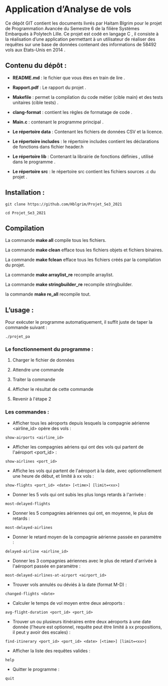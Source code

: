 
# Application d’Analyse de vols

Ce dépôt GIT contient les documents livrés par Haitam Blgrim pour le projet de Programmation Avancée du Semestre 6 de la filière Systèmes Embarqués à Polytech Lille. Ce projet est codé en langage C , il consiste à la réalisation d’une application permettant à un utilisateur de réaliser des requêtes sur une base de données contenant des informations de 58492 vols aux Etats-Unis en 2014 .

## Contenu du dépôt :

- **README.md** : le fichier que vous êtes en train de lire .

- **Rapport.pdf** : Le rapport du projet .

- **Makefile** : permet la compilation du code métier (cible main) et des tests unitaires (cible tests) .

- **clang-format** : contient les règles de formatage de code .

- **Main.c** : contenant le programme principal .

- **Le répertoire data** : Contenant les fichiers de données CSV et la licence.

- **Le répertoire includes** : le répertoire includes contient les déclarations de fonctions dans fichier header.h

- **Le répertoire lib** : Contenant la librairie de fonctions définies , utilisé dans le programme .

- **Le répertoire src** : le répertoire src contient les fichiers sources .c du projet .


## Installation :

```
git clone https://github.com/Hblgrim/Projet_Se3_2021

cd Projet_Se3_2021
```

## Compilation

La commande **make all** compile tous les fichiers.

La commande **make clean** efface tous les fichiers objets et fichiers binaires.

La commande **make fclean** efface tous les fichiers créés par la compilation du projet.

La commande **make arraylist_re** recompile arraylist.

La commande **make stringbuilder_re** recompile stringbuilder.

la commande **make re_all** recompile tout.

## L’usage :

Pour exécuter le programme automatiquement, il suffit juste de taper la commande suivant : 
```
./projet_pa
```

### Le fonctionnement du programme :

1. Charger le fichier de données

2. Attendre une commande

3. Traiter la commande

4. Afficher le résultat de cette commande

5. Revenir à l'étape 2

### Les commandes :

- Afficher tous les aéroports depuis lesquels la compagnie aérienne <airline_id> opère des vols :
```
show-airports <airline_id>
````

- Afficher les compagnies aériens qui ont des vols qui partent de l'aéroport <port_id> :
```
show-airlines <port_id>
```

- Affiche les vols qui partent de l'aéroport à la date, avec optionnellement une heure de début, et limité à xx vols :
```
show-flights <port_id> <date> [<time>] [limit=<xx>] 
```

- Donner les 5 vols qui ont subis les plus longs retards à l'arrivée :
```
most-delayed-flights
```

- Donner les 5 compagnies aériennes qui ont, en moyenne, le plus de retards :
```
most-delayed-airlines
```

- Donner le retard moyen de la compagnie aérienne passée en paramètre :
```
delayed-airline <airline_id>
```

- Donner les 3 compagnies aériennes avec le plus de retard d'arrivée à l'aéroport passée en paramètre :
```
most-delayed-airlines-at-airport <airport_id>
```

- Trouver vols annulés ou déviés à la date (format M-D) :
```
changed-flights <date>
```

- Calculer le temps de vol moyen entre deux aéroports :
```
avg-flight-duration <port_id> <port_id>
```

- Trouver un ou plusieurs itinéraires entre deux aéroports à une date donnée (l'heure est optionnel, requête peut être limité à xx propositions, il peut y avoir des escales) :
```
find-itinerary <port_id> <port_id> <date> [<time>] [limit=<xx>]
```

- Afficher la liste des requêtes valides :
```
help
```

- Quitter le programme :
```
quit
```
